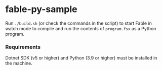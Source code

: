 # fable-py-sample

Run `./build.sh` (or check the commands in the script) to start Fable in watch mode to compile and run the contents of `program.fsx` as a Python program.

### Requirements

Dotnet SDK (v5 or higher) and Python (3.9 or higher) must be installed in the machine.
